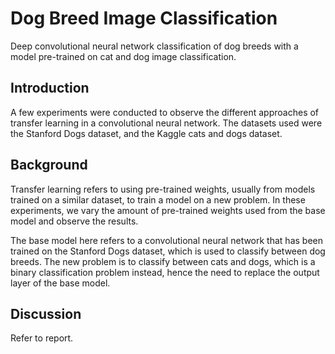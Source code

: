 # Dog Breed Image Classification
Deep convolutional neural network classification of dog breeds with a model pre-trained on cat and dog image classification.

## Introduction
A few experiments were conducted to observe the different approaches of transfer learning in a convolutional neural network. The datasets used were the Stanford Dogs dataset, and the Kaggle cats and dogs dataset.

## Background
Transfer learning refers to using pre-trained weights, usually from models trained on a similar dataset, to train a model on a new problem. In these experiments, we vary the amount of pre-trained weights used from the base model and observe the results.

The base model here refers to a convolutional neural network that has been trained on the Stanford Dogs dataset, which is used to classify between dog breeds. The new problem is to classify between cats and dogs, which is a binary classification problem instead, hence the need to replace the output layer of the base model.

## Discussion
Refer to report.
